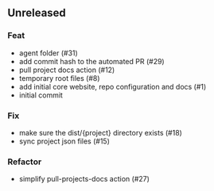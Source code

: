 ## Unreleased

### Feat

- agent folder (#31)
- add commit hash to the automated PR (#29)
- pull project docs action (#12)
- temporary root files (#8)
- add initial core website, repo configuration and docs (#1)
- initial commit

### Fix

- make sure the dist/{project} directory exists (#18)
- sync project json files (#15)

### Refactor

- simplify pull-projects-docs action (#27)
